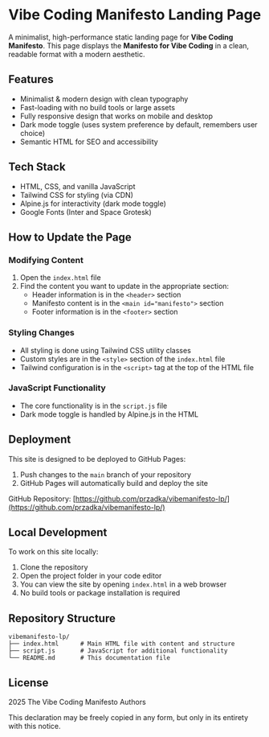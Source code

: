 # Vibe Coding Manifesto Landing Page

A minimalist, high-performance static landing page for **Vibe Coding Manifesto**. This page displays the **Manifesto for Vibe Coding** in a clean, readable format with a modern aesthetic.

## Features

- Minimalist & modern design with clean typography
- Fast-loading with no build tools or large assets
- Fully responsive design that works on mobile and desktop
- Dark mode toggle (uses system preference by default, remembers user choice)
- Semantic HTML for SEO and accessibility

## Tech Stack

- HTML, CSS, and vanilla JavaScript
- Tailwind CSS for styling (via CDN)
- Alpine.js for interactivity (dark mode toggle)
- Google Fonts (Inter and Space Grotesk)

## How to Update the Page

### Modifying Content

1. Open the `index.html` file
2. Find the content you want to update in the appropriate section:
   - Header information is in the `<header>` section
   - Manifesto content is in the `<main id="manifesto">` section
   - Footer information is in the `<footer>` section

### Styling Changes

- All styling is done using Tailwind CSS utility classes
- Custom styles are in the `<style>` section of the `index.html` file
- Tailwind configuration is in the `<script>` tag at the top of the HTML file

### JavaScript Functionality

- The core functionality is in the `script.js` file
- Dark mode toggle is handled by Alpine.js in the HTML

## Deployment

This site is designed to be deployed to GitHub Pages:

1. Push changes to the `main` branch of your repository
2. GitHub Pages will automatically build and deploy the site

GitHub Repository: [https://github.com/przadka/vibemanifesto-lp/](https://github.com/przadka/vibemanifesto-lp/)

## Local Development

To work on this site locally:

1. Clone the repository
2. Open the project folder in your code editor
3. You can view the site by opening `index.html` in a web browser
4. No build tools or package installation is required

## Repository Structure

```
vibemanifesto-lp/
├── index.html      # Main HTML file with content and structure
├── script.js       # JavaScript for additional functionality
└── README.md       # This documentation file
```

## License

 2025 The Vibe Coding Manifesto Authors

This declaration may be freely copied in any form, but only in its entirety with this notice.

